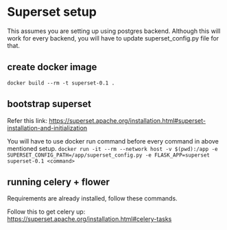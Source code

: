 # Superset setup

This assumes you are setting up using postgres backend. Although this will work for every backend, you will have to update superset_config.py file for that.

## create docker image

`docker build --rm -t superset-0.1 .`

## bootstrap superset

Refer this link: <https://superset.apache.org/installation.html#superset-installation-and-initialization>

You will have to use docker run command before every command in above mentioned setup.
`docker run -it --rm --network host -v $(pwd):/app -e SUPERSET_CONFIG_PATH=/app/superset_config.py -e FLASK_APP=superset superset-0.1 <command>`

## running celery + flower

Requirements are already installed, follow these commands.

Follow this to get celery up: <https://superset.apache.org/installation.html#celery-tasks>
